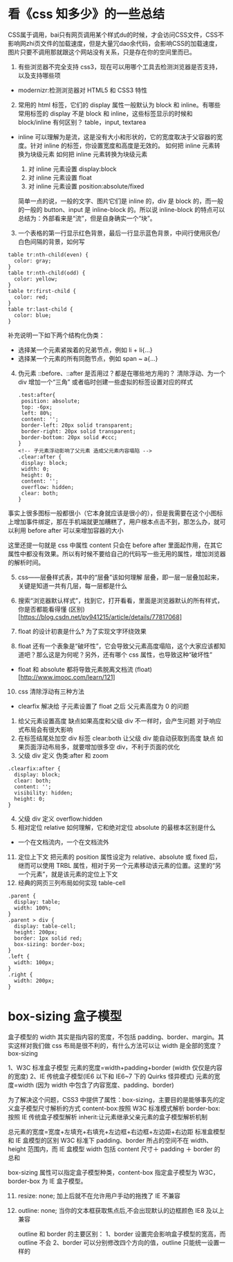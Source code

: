 # 看《css 知多少》的一些总结

CSS属于调用，bai只有网页调用某个样式du的时候，才会访问CSS文件，CSS不影响网zhi页文件的加载速度，但是大量冗dao余代码，会影响CSS的加载速度，图片只要不调用那就跟这个网站没有关系，只是存在你的空间里而已。

1. 有些浏览器不完全支持 css3，现在可以用哪个工具去检测浏览器是否支持，以及支持哪些项

- modernizr:检测浏览器对 HTML5 和 CSS3 特性

2. 常用的 html 标签，它们的 display 属性一般默认为 block 和 inline。有哪些常用标签的 display 不是 block 和 inline，这些标签显示的时候和 block/inline 有何区别？
   table，input, textarea

- inline 可以理解为是流，这是没有大小和形状的，它的宽度取决于父容器的宽度。针对 inline 的标签，你设置宽度和高度是无效的。
  如何把 inline 元素转换为块级元素
  如何把 inline 元素转换为块级元素

  1. 对 inline 元素设置 display:block
  2. 对 inline 元素设置 float
  3. 对 inline 元素设置 position:absolute/fixed

  简单一点的说，一般的文字、图片它们是 inline 的，div 是 block 的，而一般的一般的 button、input 是 inline-block 的。所以说 inline-block 的特点可以总结为：外部看来是“流”，但是自身确实一个“块”。

3. 一个表格的第一行显示红色背景，最后一行显示蓝色背景，中间行使用灰色/白色间隔的背景，如何写

```
table tr:nth-child(even) {
  color: gray;
}
table tr:nth-child(odd) {
  color: yellow;
}
table tr:first-child {
  color: red;
}
table tr:last-child {
  color: blue;
}

```

补充说明一下如下两个结构化伪类：

- 选择某一个元素紧挨着的兄弟节点，例如 li + li{…}
- 选择某一个元素的所有同胞节点，例如 span ~ a{…}

4. 伪元素 ::before、::after 是否用过？都是在哪些地方用的？
   清除浮动、为一个 div 增加一个“三角” 或者临时创建一些虚拟的标签设置对应的样式
   ```
   .test:after{
    position: absolute;
    top: -6px;
    left: 80%;
    content: '';
    border-left: 20px solid transparent;
    border-right: 20px solid transparent;
    border-bottom: 20px solid #ccc;
   }
   <!-- 子元素浮动影响了父元素 造成父元素内容塌陷 -->
   .clear:after {
    display: block;
    width: 0;
    height: 0;
    content: '';
    overflow: hidden;
    clear: both;
   }
   ```

事实上很多图标一般都很小（它本身就应该是很小的），但是我需要在这个小图标上增加事件绑定，那在手机端就更加糟糕了，用户根本点击不到，那怎么办，就可以利用 before after 可以来增加容器的大小

这里还提一句就是 css 中属性 content 只会在 before after 里面起作用，在其它属性中都没有效果。所以有时候不要给自己的代码写一些无用的属性，增加浏览器的解析时间。

5. css——层叠样式表，其中的“层叠”该如何理解
   层叠，即一层一层叠加起来，关键是知道一共有几层，每一层都是什么

6. 搜索“浏览器默认样式”，找到它，打开看看，里面是浏览器默认的所有样式，你是否都能看得懂
   (区别)[https://blog.csdn.net/py941215/article/details/77817068]
7. float 的设计初衷是什么? 为了实现文字环绕效果
8. float 还有一个表象是“破坏性”，它会导致父元素高度塌陷，这个大家应该都知道吧？那么这是为何呢？另外，还有哪个 css 属性，也导致这种“破坏性”

- float 和 absolute 都将导致元素脱离文档流
  (float)[http://www.imooc.com/learn/121]

10. css 清除浮动有三种方法

- clearfix
  解决给 子元素设置了 float 之后 父元素高度为 0 的问题

1. 给父元素设置高度 缺点如果高度和父级 div 不一样时，会产生问题 对于响应式布局会有很大影响
2. 在标签结尾处加空 div 标签 clear:both 让父级 div 能自动获取到高度 缺点 如果页面浮动布局多，就要增加很多空 div，不利于页面的优化
3. 父级 div 定义 伪类:after 和 zoom

```
.clearfix:after {
  display: block;
  clear: both;
  content: '';
  visibility: hidden;
  height: 0;
}
```

4. 父级 div 定义 overflow:hidden
5. 相对定位 relative 如何理解，它和绝对定位 absolute 的最根本区别是什么

- 一个在文档流内，一个在文档流外

11. 定位上下文
    把元素的 position 属性设定为 relative、absolute 或 fixed 后，继而可以使用 TRBL 属性，相对于另一个元素移动该元素的位置。这里的“另一个元素”，就是该元素的定位上下文
12. 经典的网页三列布局如何实现 table-cell

```
.parent {
  display: table;
  width: 100%;
}
.parent > div {
  display: table-cell;
  height: 200px;
  border: 1px solid red;
  box-sizing: border-box;
}
.left {
  width: 100px;
}
.right {
  width: 200px;
}
```

# box-sizing 盒子模型

盒子模型的 width 其实是指内容的宽度，不包括 padding、border、margin。其实这样对我们做 css 布局是很不利的，有什么方法可以让 width 是全部的宽度？ box-sizing

1、W3C 标准盒子模型
元素的宽度=width+padding+border (width 仅仅是内容的宽度)
2、IE 传统盒子模型(IE6 以下和 IE6~7 下的 Quirks 怪异模式)
元素的宽度=width (因为 width 中包含了内容宽度、padding、border)

为了解决这个问题，CSS3 中提供了属性：box-sizing，主要目的是能够事先的定义盒子模型尺寸解析的方式
content-box:按照 W3C 标准模式解析 border-box:按照 IE 传统盒子模型解析 inherit:让元素继承父亲元素的盒子模型解析机制

总元素的宽度=宽度+左填充+右填充+左边框+右边框+左边距+右边距
标准盒模型和 IE 盒模型的区别
W3C 标准下 padding、border 所占的空间不在 width、height 范围内，而 IE 盒模型 width 包括 content 尺寸＋ padding ＋ border 的总和

box-sizing 属性可以指定盒子模型种类，content-box 指定盒子模型为 W3C，border-box 为 IE 盒子模型。

11. resize: none; 加上后就不在允许用户手动的拖拽了 IE 不兼容
12. outline: none; 当你的文本框获取焦点后,不会出现默认的边框颜色 IE8 及以上兼容

    outline 和 border 的主要区别：
    1、border 设置完会影响盒子模型的宽高，而 outline 不会
    2、border 可以分别修改四个方向的值，outline 只能统一设置一样的
